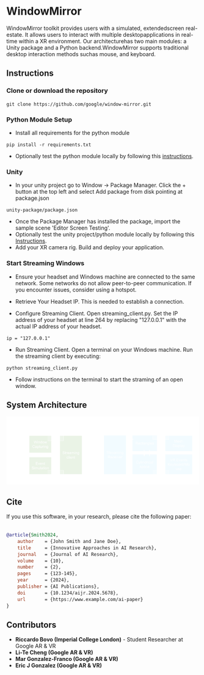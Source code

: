 # WindowMirror

WindowMirror toolkit provides users with a simulated, extendedscreen real-estate. It allows users to interact with multiple desktopapplications in real-time within a XR environment. Our architecturehas two main modules:  a Unity package and a Python backend.WindowMirror supports traditional desktop interaction methods suchas mouse, and keyboard. 

## Instructions

### Clone or download the repository

```
git clone https://github.com/google/window-mirror.git
```
### Python Module Setup
* Install all requirements for the python module 
```
pip install -r requirements.txt
```
* Optionally test the python module locally by following this [instructions](python/README.md).

### Unity
* In your unity project go to Window → Package Manager. Click the + button at the top left and select Add package from disk pointing at package.json

```
unity-package/package.json 
```

* Once the Package Manager has installed the package, import the sample scene 'Editor Screen Testing'.
* Optionally test the unity project/python module locally by following this [Instructions](unity-package/README.md).
* Add your XR camera rig. Build and deploy your application.

###  Start Streaming Windows

* Ensure your headset and Windows machine are connected to the same network. Some networks do not allow peer-to-peer communication. If you encounter issues, consider using a hotspot.

* Retrieve Your Headset IP. This is needed to establish a connection.

* Configure Streaming Client. Open streaming_client.py.  Set the IP address of your headset at line 264 by replacing "127.0.0.1" with the actual IP address of your headset.
```
ip = "127.0.0.1"
```

* Run Streaming Client. Open a terminal on your Windows machine. Run the streaming client by executing:
```
python streaming_client.py
```
* Follow instructions on the terminal to start the straming of an open window.

## System Architecture

![Example Image](media/system.png)

## Cite

If you use this software, in your research, please cite the following paper:

```bibtex

@article{Smith2024,
    author    = {John Smith and Jane Doe},
    title     = {Innovative Approaches in AI Research},
    journal   = {Journal of AI Research},
    volume    = {10},
    number    = {2},
    pages     = {123-145},
    year      = {2024},
    publisher = {AI Publications},
    doi       = {10.1234/aijr.2024.5678},
    url       = {https://www.example.com/ai-paper}
}

```

## Contributors

 - **Riccardo Bovo (Imperial College London)** - Student Researcher at Google AR & VR 
 - **Li-Te Cheng (Google AR & VR)** 
 - **Mar Gonzalez-Franco (Google AR & VR)** 
 - **Eric J Gonzalez (Google AR & VR)** 
